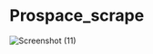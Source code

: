 # Prospace_scrape

![Screenshot (11)](https://github.com/prabandh1444/Prospace_scrape/assets/111416767/4bd364ec-5fe2-435c-8949-d4f41678fe47)
